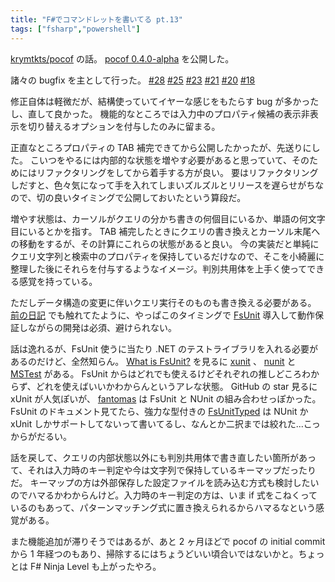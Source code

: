 ```yaml
---
title: "F#でコマンドレットを書いてる pt.13"
tags: ["fsharp","powershell"]
---
```


[krymtkts/pocof](https://github.com/krymtkts/pocof) の話。
[pocof 0.4.0-alpha](https://www.powershellgallery.com/packages/pocof/0.4.0-alpha) を公開した。

諸々の bugfix を主として行った。
[#28](https://github.com/krymtkts/pocof/issues/28) [#25](https://github.com/krymtkts/pocof/issues/25) [#23](https://github.com/krymtkts/pocof/issues/23) [#21](https://github.com/krymtkts/pocof/issues/21) [#20](https://github.com/krymtkts/pocof/issues/20) [#18](https://github.com/krymtkts/pocof/issues/18)

修正自体は軽微だが、結構使っていてイヤーな感じをもたらす bug が多かったし、直して良かった。
機能的なところでは入力中のプロパティ候補の表示非表示を切り替えるオプションを付与したのみに留まる。

正直なところプロパティの TAB 補完できてから公開したかったが、先送りにした。
こいつをやるには内部的な状態を増やす必要があると思っていて、そのためにはリファクタリングをしてから着手する方が良い。
要はリファクタリングしだすと、色々気になって手を入れてしまいズルズルとリリースを遅らせがちなので、切の良いタイミングで公開しておいたという算段だ。

増やす状態は、カーソルがクエリの分かち書きの何個目にいるか、単語の何文字目にいるとかを指す。 TAB 補完したときにクエリの書き換えとカーソル末尾への移動をするが、その計算にこれらの状態があると良い。
今の実装だと単純にクエリ文字列と検索中のプロパティを保持しているだけなので、そこを小綺麗に整理した後にそれらを付与するようなイメージ。判別共用体を上手く使ってできる感覚を持っている。

ただしデータ構造の変更に伴いクエリ実行そのものも書き換える必要がある。
[前の日記](/posts/2023-02-05-writing-cmdlet-in-fsharp-pt12.html) でも触れてたように、やっぱこのタイミングで [FsUnit](https://github.com/fsprojects/FsUnit) 導入して動作保証しながらの開発は必須、避けられない。

話は逸れるが、FsUnit 使うに当たり .NET のテストライブラリを入れる必要があるのだけど、全然知らん。
[What is FsUnit?](https://fsprojects.github.io/FsUnit/index.html) を見るに [xunit](https://github.com/xunit/xunit) 、 [nunit](https://github.com/nunit/nunit) と [MSTest](https://github.com/microsoft/testfx) がある。
FsUnit からはどれでも使えるけどそれぞれの推しどころわからず、どれを使えばいいかわからんというアレな状態。
GitHub の star 見るに xUnit が人気ぽいが、 [fantomas](https://github.com/fsprojects/fantomas/blob/a7ed99fb74fee6db55487f315005c0200d19a0b4/src/Fantomas.Tests/Fantomas.Tests.fsproj) は FsUnit と NUnit の組み合わせっぽかった。
FsUnit のドキュメント見てたら、強力な型付きの [FsUnitTyped](https://fsprojects.github.io/FsUnit/FsUnitTyped.html) は NUnit か xUnit しかサポートしてないって書いてるし、なんとか二択までは絞れた...こっからがだるい。

話を戻して、クエリの内部状態以外にも判別共用体で書き直したい箇所があって、それは入力時のキー判定や今は文字列で保持しているキーマップだったりだ。
キーマップの方は外部保存した設定ファイルを読み込む方式も検討したいのでハマるかわからんけど。入力時のキー判定の方は、いま if 式をこねくっているのもあって、パターンマッチング式に置き換えられるからハマるなという感覚がある。

また機能追加が滞りそうではあるが、あと 2 ヶ月ほどで pocof の initial commit から 1 年経つのもあり、掃除するにはちょうどいい頃合いではないかと。ちょっとは F# Ninja Level も上がったやろ。
